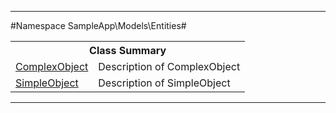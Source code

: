 

- - -

#Namespace SampleApp\Models\Entities#

<table class="title">
<tr><th colspan="2" class="title">Class Summary</th></tr>
<tr><td class="name"><a href="https://github.com/JeyDotC/Hirudo-docs/blob/master/sampleapp/models/entities/ComplexObject.md">ComplexObject</a></td><td class="description">Description of ComplexObject</td></tr>
<tr><td class="name"><a href="https://github.com/JeyDotC/Hirudo-docs/blob/master/sampleapp/models/entities/SimpleObject.md">SimpleObject</a></td><td class="description">Description of SimpleObject</td></tr>
</table>

- - -

